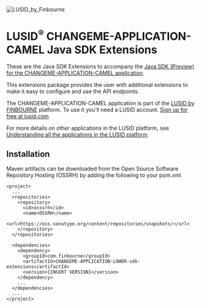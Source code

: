 ![LUSID_by_Finbourne](https://content.finbourne.com/LUSID_repo.png)

# LUSID<sup>®</sup> CHANGEME-APPLICATION-CAMEL Java SDK Extensions

These are the Java SDK Extensions to accompany the [Java SDK (Preview) for the CHANGEME-APPLICATION-CAMEL application](https://github.com/finbourne/CHANGEME-APPLICATION-LOWER-sdk-java-preview).

This extensions package provides the user with additional extensions to make it easy to configure and use the API endpoints. 

The CHANGEME-APPLICATION-CAMEL application is part of the [LUSID by FINBOURNE](https://www.finbourne.com/lusid-technology) platform. To use it you'll need a LUSID account. [Sign up for free at lusid.com](https://www.lusid.com/app/signup).

For more details on other applications in the LUSID platform, see [Understanding all the applications in the LUSID platform](https://support.lusid.com/knowledgebase/article/KA-01787/en-us).

## Installation 

Maven artifacts can be downloaded from the Open Source Software Repository Hosting (OSSRH) by adding the following to your pom.xml

```
<project>
  ...
  <repositories>
    <repository>
      <id>osssrh</id>
      <name>OSSRH</name>
      <url>https://oss.sonatype.org/content/repositories/snapshots/</url>
    </repository>
  </repositories>

  <dependencies>
    <dependency>
      <groupId>com.finbourne</groupId>
      <artifactId>CHANGEME-APPLICATION-LOWER-sdk-extensions</artifactId>
      <version>{INSERT VERSION}</version>
    </dependency>
    ...
  </dependencies>
  ...
</project>
```
